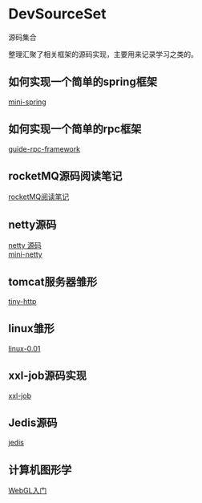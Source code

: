 # DevSourceSet
源码集合

整理汇聚了相关框架的源码实现，主要用来记录学习之类的。

## 如何实现一个简单的spring框架
[mini-spring](https://github.com/DerekYRC/mini-spring)

## 如何实现一个简单的rpc框架
[guide-rpc-framework](https://github.com/Snailclimb/guide-rpc-framework)

## rocketMQ源码阅读笔记
[rocketMQ阅读笔记](https://gitee.com/sbbug/rocket-mqreading)

## netty源码

[netty 源码](https://github.com/netty/netty)  
[mini-netty](https://github.com/jackfo/mini-netty)

## tomcat服务器雏形
[tiny-http](https://github.com/EZLippi/Tinyhttpd)

## linux雏形
[linux-0.01](https://github.com/zavg/linux-0.01)

## xxl-job源码实现

[xxl-job](https://github.com/xuxueli/xxl-job)

## Jedis源码

[jedis](https://github.com/redis/jedis)

## 计算机图形学
[WebGL入门](https://github.com/TaroRound/webgl-cookbook)
